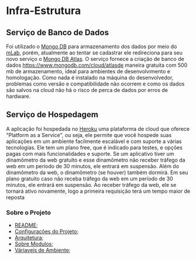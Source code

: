 # Infra-Estrutura 
## Serviço de Banco de Dados
Foi utilizado o [Mongo DB](https://www.mongodb.com) para armazenamento dos dados por meio do [mLab](https://mlab.com/welcome/), porém, atualmente ao tentar se cadastrar ele redireciona para seu novo serviço o [Mongo DB Atlas](https://www.mongodb.com/cloud/atlas). O serviço fornece a criação de banco de dados https://www.mongodb.com/cloud/atlasde maneira gratuita com 500 mb de armazenamento, ideal para ambientes de desenvolvimento e homologação. Como nada é instalado na máquina do desenvolvedor, problemas como versão e compatibilidade não ocorrem e como os dados são salvos na cloud não há o risco de perca de dados por erros de hardware.
## Serviço de Hospedagem
A aplicação foi hospedada no [Heroku](https://heroku.com) uma plataforma de cloud que oferece "Platform as a Service", ou seja, ele permite que você hospede suas aplicações em um ambiente facilmente escalável e com suporte a várias tecnologias. Ele tem um plano free, que é indicado para testes, e opções pagas com mais funcionalidades e suporte. Se um aplicativo tiver um dinamômetro da web gratuito e esse dinamômetro não receber tráfego da web em um período de 30 minutos, ele entrará em suspensão. Além do dinamômetro da web, o dinamômetro (se houver) também dormirá. Em seu plano gratuito caso não receba tráfego da web em um período de 30 minutos, ele entrará em suspensão. Ao receber tráfego da web, ele se tornará ativo novamente, logo a primeira requisição terá um tempo maior de reposta
### Sobre o Projeto
- [README](../README.md);
- [Configurações do Projeto](DEPENDENCIAS.md);
- [Arquitetura](ARQUITETURA.md);
- [Sobre Modulos](MODULES.md);
- [Váriaveis de Ambiente](ENV.md);
